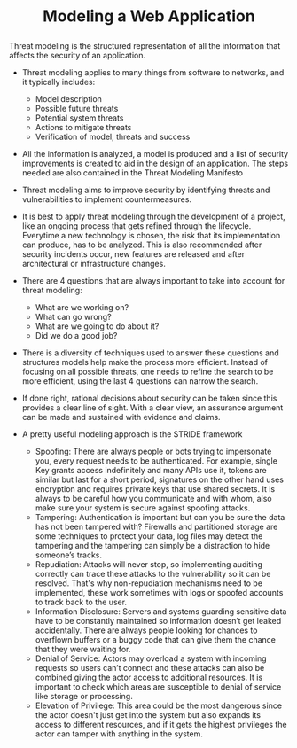 # <p align="center"> Modeling a Web Application
 
Threat modeling is the structured representation of all the information that affects the security of an application.
* Threat modeling applies to many things from software to networks, and it typically includes:
	* Model description
	* Possible future threats
	* Potential system threats
	* Actions to mitigate threats
	* Verification of model, threats and success

* All the information is analyzed, a model is produced and a list of security improvements is created to aid in the design of an application. The steps needed are also contained in the Threat Modeling Manifesto
* Threat modeling aims to improve security by identifying threats and vulnerabilities to implement countermeasures.
* It is best to apply threat modeling through the development of a project, like an ongoing process that gets refined through the lifecycle. Everytime a new technology is chosen, the risk that its implementation can produce, has to be analyzed. This is also recommended after security incidents occur, new features are released and after architectural or infrastructure changes.
* There are 4 questions that are always important to take into account for threat modeling:
	* What are we working on?
	* What can go wrong?
	* What are we going to do about it?
	* Did we do a good job?

* There is a diversity of techniques used to answer these questions and structures models help make the process more efficient. Instead of  focusing on all possible threats, one needs to refine the search to be more efficient, using the last 4 questions can narrow the search. 
* If done right, rational decisions about security can be taken since this provides a clear line of sight. With a clear view, an assurance argument can be made and sustained with evidence and claims.
* A pretty useful modeling approach is the STRIDE framework
	* Spoofing: There are always people or bots trying to impersonate you, every request needs to be authenticated. For example, single Key grants access indefinitely and many APIs use it, tokens are similar but last for a short period, signatures on the other hand uses encryption and requires private keys that use shared secrets. It is always to be careful how you communicate and with whom, also make sure your system is secure against spoofing attacks.
	* Tampering: Authentication is important but can you be sure the data has not been tampered with? Firewalls and partitioned storage are some techniques to protect your data, log files may detect the tampering and the tampering can simply be a distraction to hide someone’s tracks.
	* Repudiation: Attacks will never stop, so implementing auditing correctly can trace these attacks to the vulnerability so it can be resolved. That's why non-repudiation mechanisms need to be implemented, these work sometimes with logs or spoofed accounts to track back to the user. 
	* Information Disclosure: Servers  and systems guarding sensitive data have to be constantly maintained so information doesn’t get leaked accidentally. There are always people looking for chances to overflown buffers or a buggy code that can give them the chance that they were waiting for.
  * Denial of Service:  Actors may overload a system with incoming requests so users can’t connect and these attacks can also be combined giving the actor access to additional resources. It is important to check which areas are susceptible to denial of service like storage or processing.
  * Elevation of Privilege: This area could be the most dangerous since the actor doesn't just get into the system but also expands its access to different resources, and if it gets the highest privileges the actor can tamper with anything in the system. 

